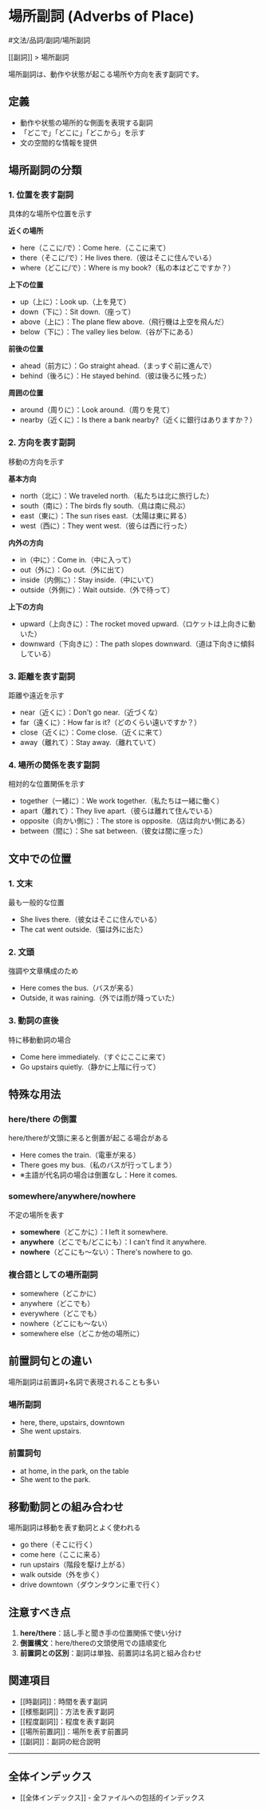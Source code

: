 # 場所副詞 (Adverbs of Place)

#文法/品詞/副詞/場所副詞

[[副詞]] > 場所副詞

場所副詞は、動作や状態が起こる場所や方向を表す副詞です。

## 定義
- 動作や状態の場所的な側面を表現する副詞
- 「どこで」「どこに」「どこから」を示す
- 文の空間的な情報を提供

## 場所副詞の分類

### 1. 位置を表す副詞
具体的な場所や位置を示す

**近くの場所**
- here（ここに/で）：Come here.（ここに来て）
- there（そこに/で）：He lives there.（彼はそこに住んでいる）
- where（どこに/で）：Where is my book?（私の本はどこですか？）

**上下の位置**
- up（上に）：Look up.（上を見て）
- down（下に）：Sit down.（座って）
- above（上に）：The plane flew above.（飛行機は上空を飛んだ）
- below（下に）：The valley lies below.（谷が下にある）

**前後の位置**
- ahead（前方に）：Go straight ahead.（まっすぐ前に進んで）
- behind（後ろに）：He stayed behind.（彼は後ろに残った）

**周囲の位置**
- around（周りに）：Look around.（周りを見て）
- nearby（近くに）：Is there a bank nearby?（近くに銀行はありますか？）

### 2. 方向を表す副詞
移動の方向を示す

**基本方向**
- north（北に）：We traveled north.（私たちは北に旅行した）
- south（南に）：The birds fly south.（鳥は南に飛ぶ）
- east（東に）：The sun rises east.（太陽は東に昇る）
- west（西に）：They went west.（彼らは西に行った）

**内外の方向**
- in（中に）：Come in.（中に入って）
- out（外に）：Go out.（外に出て）
- inside（内側に）：Stay inside.（中にいて）
- outside（外側に）：Wait outside.（外で待って）

**上下の方向**
- upward（上向きに）：The rocket moved upward.（ロケットは上向きに動いた）
- downward（下向きに）：The path slopes downward.（道は下向きに傾斜している）

### 3. 距離を表す副詞
距離や遠近を示す

- near（近くに）：Don't go near.（近づくな）
- far（遠くに）：How far is it?（どのくらい遠いですか？）
- close（近くに）：Come close.（近くに来て）
- away（離れて）：Stay away.（離れていて）

### 4. 場所の関係を表す副詞
相対的な位置関係を示す

- together（一緒に）：We work together.（私たちは一緒に働く）
- apart（離れて）：They live apart.（彼らは離れて住んでいる）
- opposite（向かい側に）：The store is opposite.（店は向かい側にある）
- between（間に）：She sat between.（彼女は間に座った）

## 文中での位置

### 1. 文末
最も一般的な位置
- She lives there.（彼女はそこに住んでいる）
- The cat went outside.（猫は外に出た）

### 2. 文頭
強調や文章構成のため
- Here comes the bus.（バスが来る）
- Outside, it was raining.（外では雨が降っていた）

### 3. 動詞の直後
特に移動動詞の場合
- Come here immediately.（すぐにここに来て）
- Go upstairs quietly.（静かに上階に行って）

## 特殊な用法

### here/there の倒置
here/thereが文頭に来ると倒置が起こる場合がある
- Here comes the train.（電車が来る）
- There goes my bus.（私のバスが行ってしまう）
- ※主語が代名詞の場合は倒置なし：Here it comes.

### somewhere/anywhere/nowhere
不定の場所を表す
- **somewhere**（どこかに）：I left it somewhere.
- **anywhere**（どこでも/どこにも）：I can't find it anywhere.
- **nowhere**（どこにも～ない）：There's nowhere to go.

### 複合語としての場所副詞
- somewhere（どこかに）
- anywhere（どこでも）
- everywhere（どこでも）
- nowhere（どこにも～ない）
- somewhere else（どこか他の場所に）

## 前置詞句との違い
場所副詞は前置詞+名詞で表現されることも多い

### 場所副詞
- here, there, upstairs, downtown
- She went upstairs.

### 前置詞句
- at home, in the park, on the table
- She went to the park.

## 移動動詞との組み合わせ
場所副詞は移動を表す動詞とよく使われる

- go there（そこに行く）
- come here（ここに来る）
- run upstairs（階段を駆け上がる）
- walk outside（外を歩く）
- drive downtown（ダウンタウンに車で行く）

## 注意すべき点
1. **here/there**：話し手と聞き手の位置関係で使い分け
2. **倒置構文**：here/thereの文頭使用での語順変化
3. **前置詞との区別**：副詞は単独、前置詞は名詞と組み合わせ

## 関連項目
- [[時副詞]]：時間を表す副詞
- [[様態副詞]]：方法を表す副詞
- [[程度副詞]]：程度を表す副詞
- [[場所前置詞]]：場所を表す前置詞
- [[副詞]]：副詞の総合説明

---

## 全体インデックス
- [[全体インデックス]] - 全ファイルへの包括的インデックス 